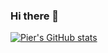 ### Hi there 👋


[![Pier's GitHub stats](https://github-readme-stats.vercel.app/api?username=pierg&show_icons=true&theme=dark)](https://github.com/anuraghazra/github-readme-stats)


<!--
**pierg/pierg** is a ✨ _special_ ✨ repository because its `README.md` (this file) appears on your GitHub profile.

Here are some ideas to get you started:

- 🔭 I’m currently working on ...
- 🌱 I’m currently learning ...
- 👯 I’m looking to collaborate on ...
- 🤔 I’m looking for help with ...
- 💬 Ask me about ...
- 📫 How to reach me: ...
- 😄 Pronouns: ...
- ⚡ Fun fact: ...
-->
